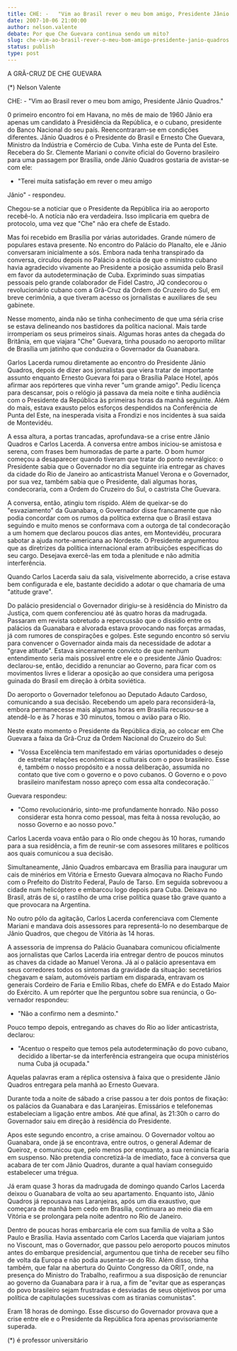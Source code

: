 ```yaml
---
title: CHE: -   "Vim ao Brasil rever o meu bom amigo, Presidente Jânio Quadros." 
date: 2007-10-06 21:00:00
author: nelson.valente
debate: Por que Che Guevara continua sendo um mito?
slug: che-vim-ao-brasil-rever-o-meu-bom-amigo-presidente-janio-quadros
status: publish 
type: post
---
```


A GRÃ-CRUZ DE CHE GUEVARA  

 (\*) Nelson Valente  

CHE: - "Vim ao Brasil rever o meu bom amigo, Presidente Jânio Quadros."   

0 primeiro encontro foi em Havana, no mês de maio de 1960 Jânio era apenas um candidato à Presidência da República, e o cubano, presidente do Banco Nacional do seu país. Reencontraram-se em condições diferentes. Jânio Quadros é o Presidente do Brasil e Ernesto Che Guevara, Ministro da Indústria e Comércio de Cuba. Vinha este de Punta del Este. Recebera do Sr. Clemente Mariani o convite oficial do Governo brasileiro para uma passagem por Brasília, onde Jânio Quadros gostaria de avistar-se com ele:   

 - "Terei muita satisfação em rever o meu amigo  

Jânio" - respondeu.   

Chegou-se a noticiar que o Presidente da República iria ao aeroporto recebê-lo. A notícia não era verdadeira. Isso implicaria em quebra de protocolo, uma vez que "Che" não era chefe de Estado.  

Mas foi recebido em Brasília por várias autoridades. Grande número de populares estava presente. No encontro do Palácio do Planalto, ele e Jânio conversaram inicialmente a sós. Embora nada tenha transpirado da conversa, circulou depois no Palácio a notícia de que o ministro cubano havia agradecido vivamente ao Presidente a posição assumida pelo Brasil em favor da autodeterminação de Cuba. Exprimindo suas simpatias pessoais pelo grande colaborador de Fidel Castro, JQ condecorou o revolucionário cubano com a Grã-Cruz da Ordem do Cruzeiro do Sul, em breve cerimônia, a que tiveram acesso os jornalistas e auxiliares de seu gabinete.  

Nesse momento, ainda não se tinha conhecimento de que uma séria crise se estava delineando nos bastidores da política nacional. Mais tarde irromperiam os seus primeiros sinais. Algumas horas antes da chegada do Britânia, em que viajara "Che" Guevara, tinha pousado no aeroporto militar de Brasília um jatinho que conduzira o Governador da Guanabara.  

Garlos Lacerda rumou diretamente ao encontro do Presidente Jânio Quadros, depois de dizer aos jornalistas que viera tra­tar de importante assunto enquanto Ernesto Guevara foi para o Brasília Palace Hotel, após afirmar aos repórteres que vinha rever "um grande amigo". Pediu licença para descansar, pois o relógio já passava da meia noite e tinha audiência com o Presidente da República às primeiras horas da manhã seguinte. Além do mais, estava exausto pelos esforços despendidos na Conferência de Pun­ta del Este, na inesperada visita a Frondizi e nos incidentes à sua saida de Montevidéu.  

A essa altura, a portas trancadas, aprofundava-se a cri­se entre Jânio Quadros e Carlos Lacerda. A conversa entre ambos iniciou-se amistosa e serena, com frases bem humoradas de parte a parte. O bom humor começou a desaparecer quando tiveram que tratar do ponto nevrálgico: o Presidente sabia que o Governador no dia seguinte iria entregar as chaves da cidade do Rio de Ja­neiro ao anticastrista Manuel Verona e o Governador, por sua vez, também sabia que o Presidente, dali algumas horas, condecoraria, com a Ordem do Cruzeiro do Sul, o castrista Che Guevara.  

A conversa, então, atingiu tom ríspido. Além de queixar-se do "esvaziamento" da Guanabara, o Governador disse francamente que não podia concordar com os rumos da política externa que o Brasil estava seguindo e muito menos se conformava com a outorga de tal condecoração a um homem que declarou poucos dias antes, em Montevidéu, procurara sabotar a ajuda norte-americana ao Nordeste. O Presidente argumentou que as diretrizes da política internacional eram atribuições específicas do seu cargo. Desejava exercê-las em toda a plenitude e não admitia interferência.  

Quando Carlos Lacerda saiu da sala, visivelmente aborrecido, a crise estava bem configurada e ele, bastante decidido a adotar o que chamaria de uma "atitude grave".  

Do palácio presidencial o Governador dirigiu-se à residência do Ministro da Justiça, com quem conferenciou até às quatro horas da madrugada. Passaram em revista sobretudo a repercussão que o dissídio entre os palácios da Guanabara e alvorada estava provocando nas forças armadas, já com rumores de conspirações e golpes. Este segundo encontro só serviu para convencer o Governador ainda mais da necessidade de adotar a "grave atitude". Estava sinceramente convicto de que nenhum entendimento seria mais possível entre ele e o presidente Jânio Quadros: declarou-se, então, decidido a renunciar ao Governo, para ficar com os movimentos livres e liderar a oposição ao que considera uma perigosa guinada do Brasil em direção à órbita soviética.  

Do aeroporto o Governador telefonou ao Deputado Adauto Cardoso, comunicando a sua decisão. Recebendo um apelo para reconsiderá-la, embora permanecesse mais algumas horas em Brasília recusou-se a atendê-lo e às 7 horas e 30 minutos, tomou o avião para o Rio.   

Neste exato momento o Presidente da República dizia, ao colocar em Che Guevara a faixa da Grã-Cruz da Ordem Nacional do Cruzeiro do Sul:  

- "Vossa Excelência tem manifestado em várias oportunidades o desejo de estrei­tar relações econômicas e culturais com o povo brasileiro. Esse é, também o nosso propósito e a nossa deliberação, assumida no contato que tive com o governo e o povo cubanos. O Governo e o povo brasileiro manifestam nosso apreço com essa alta condecoração.´´  

Guevara respondeu:  

- "Como revolucionário, sinto-me profun­damente honrado. Não posso considerar esta honra como pessoal, mas feita à nossa revolução, ao nosso Governo e ao nosso povo."  

Carlos Lacerda voava então para o Rio onde chegou às 10 horas, rumando para a sua residência, a fim de reunir-se com as­sesores militares e políticos aos quais comunicou a sua decisão.  

Simultaneamente, Jânio Quadros embarcava em Brasília para inaugurar um cais de minérios em Vitória e Ernesto Guevara almoçava no Riacho Fundo com o Prefeito do Distrito Federal, Paulo de Tarso. Em seguida sobrevoou a cidade num helicóptero e embarcou logo depois para Cuba. Deixava no Brasil, atrás de si, o rastilho de uma crise política quase tão grave quanto a que provocara na Argentina.  

No outro pólo da agitação, Carlos Lacerda conferenciava com Clemente Mariani e mandava dois assessores para representá­-lo no desembarque de Jânio Quadros, que chegou de Vitória às 14 horas.  

A assessoria de imprensa do Palácio Guanabara comunicou oficialmente aos jornalistas que Carlos Lacerda iria entregar dentro de poucos minutos as chaves da cidade ao Manuel Verona. Já aí o palácio apresentava em seus corredores todos os sinto­mas da gravidade da situação: secretários chegavam e saíam, au­tomóveis partiam em disparada, entravam os generais Cordeiro de Faria e Emílio Ribas, chefe do EMFA e do Estado Maior do Exército. A um repórter que lhe perguntou sobre sua renúncia, o Go­vernador respondeu:  

- "Não a confirmo nem a desminto."  

Pouco tempo depois, entregando as chaves do Rio ao líder anticastrista, declarou:  

- "Acentuo o respeito que temos pela autodeterminação do povo cubano, decidido a libertar-se da interferência estrangeira que ocupa ministérios numa Cuba já ocupada."  

Aquelas palavras eram a réplica ostensiva à faixa que o presidente Jânio Quadros entregara pela manhã ao Ernesto Guevara.  

Durante toda a noite de sábado a crise passou a ter dois pontos de fixação: os palácios da Guanabara e das Laranjeiras. Emissários e telefonemas estabeleciam a ligação entre ambos. A­té que afinal, às 21:30h o carro do Governador saiu em direção à residência do Presidente.  

Apos este segundo encontro, a crise amainou. O Governador voltou ao Guanabara, onde já se encontrava, entre outros, o general Ademar de Queiroz, e comunicou que, pelo menos por enquanto, a sua renúncia ficaria em suspenso. Não pretendia concretizá-la de imediato, face à conversa que acabara de ter com Jânio Quadros, durante a qual haviam conseguido estabelecer uma trégua.  

Já eram quase 3 horas da madrugada de domingo quando Carlos Lacerda deixou o Guanabara de volta ao seu apartamento. Enquanto isto, Jânio Quadros já repousava nas Laranjeiras, após um dia exaustivo, que começara de manhã bem cedo em Brasília, continuara ao meio dia em Vitória e se prolongara pela noite adentro no Rio de Janeiro.  

Dentro de poucas horas embarcaria ele com sua família de volta a São Paulo e Brasília. Havia assentado com Carlos Lacerda que viajariam juntos no Viscount, mas o Governador, que passou pelo aeroporto poucos minutos antes do embarque presidencial, argumentou que tinha de receber seu filho de volta da Europa e não podia ausentar-se do Rio. Além disso, tinha também, que falar na abertura do Quinto Congresso da ORIT, onde, na presença do Ministro do Trabalho, reafirmou a sua disposição de renunciar ao governo da Guanabara para ir à rua, a fim de "evitar que as esperanças do povo brasileiro sejam frustradas e desviadas de seus objetivos por uma política de capitulações sucessivas com as tiranias comunistas".  

Eram 18 horas de domingo. Esse discurso do Governador provava que a crise entre ele e o Presidente da República fora apenas provisoriamente superada.  

(\*) é professor universitário
